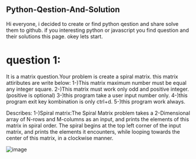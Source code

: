 ## Python-Qestion-And-Solution
Hi everyone, i decided to create or find python qestion and share solve them to github.
if you interesting python or javascript you find question and their solutions this page.
okey lets start.

# question 1:
It is a matrix question.Your problem is create a spiral matrix. this matrix attiributes are write below:
1-)This matrix maximum number must be equal any integer square.
2-)This matrix must work only odd and positive integer.(positive is optional)
3-)this program take a user input number only.
4-)this program exit key kombination is only ctrl+d.
5-)this program work always.

Describes:
1-)Spiral matrix:The Spiral Matrix problem takes a 2-Dimensional array of N-rows and M-columns as an input, and prints the elements of this matrix in spiral order. The spiral begins at the top left corner of the input matrix, and prints the elements it encounters, while looping towards the center of this matrix, in a clockwise manner.

![image](https://user-images.githubusercontent.com/97265601/185188381-6b6982d5-9cae-4152-995a-90c51589921a.png)
